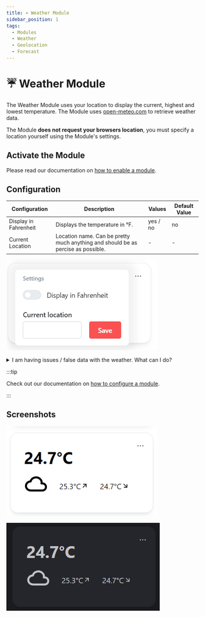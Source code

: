 ```yaml
---
title: ☔ Weather Module
sidebar_position: 1
tags:
  - Modules
  - Weather
  - Geolocation
  - Forecast
---
```


# ☔ Weather Module

The Weather Module uses your location to display the current, highest and lowest temperature. The Module uses [open-meteo.com](https://open-meteo.com) to retrieve weather data.

The Module **does not request your browsers location**, you must specify a location yourself using the Module's settings.

## Activate the Module
Please read our documentation on [how to enable a module](index.md#activating-a-module).

## Configuration

| Configuration         | Description | Values | Default Value |
| --------------------- | ----------- | ------ | ------------- |
| Display in Fahrenheit | Displays the temperature in °F. | yes / no | no |
| Current Location | Location name. Can be pretty much anything and should be as percise as possible. | - | - |

![configuration of the weather module](images/weather/module-weather-configuration.png)

<details>
  <summary>I am having issues / false data with the weather. What can I do?</summary>
  <div>
    <div>If your location does not have a unique name or the displayed data is wrong, take these steps to fix it:
    <ul><li>Go to <a href="https://open-meteo.com/en/docs/geocoding-api">open-meteo</a> api documentation and enter your location</li><li>Adjust your search query until the first result is the correct location</li><li>Copy the search query and paste it into the <code>Current location</code> field in the configuration.</li></ul><br/>We suggest you to check whether the displayed data is equal to the data of your local weather station.</div>
  </div>
</details>

:::tip

Check out our documentation on [how to configure a module](index.md#configure-a-module).

:::

## Screenshots

![weather module in light mode](images/weather/module-weather-light-mode.png)

![weather module in dark mode](images/weather/module-weather-dark-mode.png)